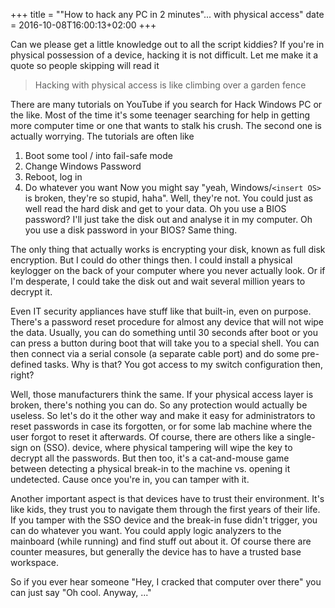 +++
title = "\"How to hack any PC in 2 minutes\"... with physical access"
date = 2016-10-08T16:00:13+02:00
+++

Can we please get a little knowledge out to all the script kiddies? If you're in physical possession of a device, hacking it is not difficult. Let me make it a quote so people skipping will read it 

> Hacking with physical access is like climbing over a garden fence

There are many tutorials on YouTube if you search for Hack Windows PC or the like. Most of the time it's some teenager searching for help in getting more computer time or one that wants to stalk his crush. The second one is actually worrying. The tutorials are often like 

1. Boot some tool / into fail-safe mode
2. Change Windows Password
3. Reboot, log in
4. Do whatever you want
Now you might say "yeah, Windows/`<insert OS>` is broken, they're so stupid, haha". Well, they're not. You could just as well read the hard disk and get to your data. Oh you use a BIOS password? I'll just take the disk out and analyse it in my computer. Oh you use a disk password in your BIOS? Same thing. 

The only thing that actually works is encrypting your disk, known as full disk encryption. But I could do other things then. I could install a physical keylogger on the back of your computer where you never actually look. Or if I'm desperate, I could take the disk out and wait several million years to decrypt it. 

Even IT security appliances have stuff like that built-in, even on purpose. There's a password reset procedure for almost any device that will not wipe the data. Usually, you can do something until 30 seconds after boot or you can press a button during boot that will take you to a special shell. You can then connect via a serial console (a separate cable port) and do some pre-defined tasks. Why is that? You got access to my switch configuration then, right? 

Well, those manufacturers think the same. If your physical access layer is broken, there's nothing you can do. So any protection would actually be useless. So let's do it the other way and make it easy for administrators to reset passwords in case its forgotten, or for some lab machine where the user forgot to reset it afterwards. Of course, there are others like a single-sign on (SSO). device, where physical tampering will wipe the key to decrypt all the passwords. But then too, it's a cat-and-mouse game between detecting a physical break-in to the machine vs. opening it undetected. Cause once you're in, you can tamper with it. 

Another important aspect is that devices have to trust their environment. It's like kids, they trust you to navigate them through the first years of their life. If you tamper with the SSO device and the break-in fuse didn't trigger, you can do whatever you want. You could apply logic analyzers to the mainboard (while running) and find stuff out about it. Of course there are counter measures, but generally the device has to have a trusted base workspace. 

So if you ever hear someone "Hey, I cracked that computer over there" you can just say "Oh cool. Anyway, ..." 